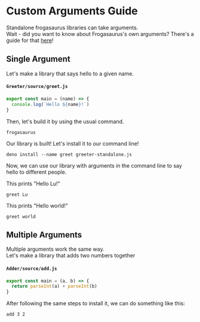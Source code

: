# Custom Arguments Guide
Standalone frogasaurus libraries can take arguments.<br>
Wait - did you want to know about Frogasaurus's own arguments? There's a guide for that [here](arguments-frogasaurus.md)!

## Single Argument
Let's make a library that says hello to a given name.

#### `Greeter/source/greet.js`
```js
export const main = (name) => {
  console.log(`Hello ${name}!`)
}
```

Then, let's build it by using the usual command.
```
frogasaurus
```

Our library is built! Let's install it to our command line!
```
deno install --name greet greeter-standalone.js
```

Now, we can use our library with arguments in the command line to say hello to different people.

This prints "Hello Lu!"
```
greet Lu
```

This prints "Hello world!"
```
greet world
```

## Multiple Arguments
Multiple arguments work the same way.<br>
Let's make a library that adds two numbers together

#### `Adder/source/add.js`
```js
export const main = (a, b) => {
  return parseInt(a) + parseInt(b)
}
```

After following the same steps to install it, we can do something like this:
```
add 3 2
```
